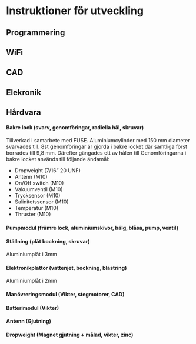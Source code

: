 # Instruktioner för utveckling

## Programmering

## WiFi

## CAD

## Elekronik

## Hårdvara

#### Bakre lock (svarv, genomföringar, radiella hål, skruvar)

Tillverkad i samarbete med FUSE. Aluminiumcylinder med 150 mm diameter svarvades till. 
8st genomföringar är gjorda i bakre locket där samtliga först borrades till 9,8 mm. Därefter gängades ett av hålen till 
Genomföringarna i bakre locket används till följande ändamål:
- Dropweight (7/16” 20 UNF)
- Antenn (M10)
- On/Off switch (M10)
- Vakuumventil (M10)
- Trycksensor (M10)
- Salinitetssensor (M10)
- Temperatur (M10)
- Thruster (M10)

#### Pumpmodul (främre lock, aluminiumskivor, bälg, blåsa, pump, ventil)

#### Ställning (plåt bockning, skruvar)

Aluminiumplåt i 3mm

#### Elektronikplattor (vattenjet, bockning, blästring)

Aluminiumplåt i 2mm

#### Manövreringsmodul (Vikter, stegmotorer, CAD)

#### Batterimodul (Vikter)

#### Antenn (Gjutning)

#### Dropweight (Magnet gjutning + målad, vikter, zinc)
